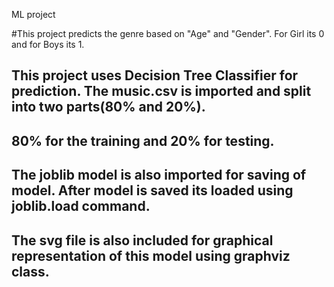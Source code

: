 ML project

#This project predicts the genre based on "Age" and "Gender". For Girl its 0 and for Boys its 1.

## This project uses Decision Tree Classifier for prediction. The music.csv is imported and split into two parts(80% and 20%).

## 80% for the training and 20% for testing. 

## The joblib model is also imported for saving of model. After model is saved its loaded using joblib.load command.

## The svg file is also included for graphical representation of this model using graphviz class.